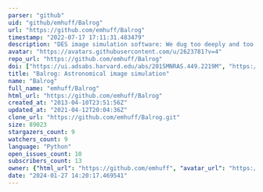 ```yaml
---
parser: "github"
uid: "github/emhuff/Balrog"
url: "https://github.com/emhuff/Balrog"
timestamp: "2022-07-17 17:11:31.483479"
description: "DES image simulation software: We dug too deeply and too greedily"
avatar: "https://avatars.githubusercontent.com/u/2623781?v=4"
repo_url: "https://github.com/emhuff/Balrog"
doi: ["https://ui.adsabs.harvard.edu/abs/2015MNRAS.449.2219M", "https://ui.adsabs.harvard.edu/abs/2021ascl.soft07009S/abstract"]
title: "Balrog: Astronomical image simulation"
name: "Balrog"
full_name: "emhuff/Balrog"
html_url: "https://github.com/emhuff/Balrog"
created_at: "2013-04-10T23:51:56Z"
updated_at: "2021-04-12T20:04:36Z"
clone_url: "https://github.com/emhuff/Balrog.git"
size: 89023
stargazers_count: 9
watchers_count: 9
language: "Python"
open_issues_count: 10
subscribers_count: 13
owner: {"html_url": "https://github.com/emhuff", "avatar_url": "https://avatars.githubusercontent.com/u/2623781?v=4", "login": "emhuff", "type": "User"}
date: "2024-01-27 14:20:17.469541"
---
```

